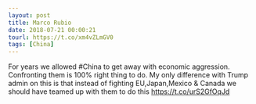 ```yaml
---
layout: post
title: Marco Rubio
date: 2018-07-21 00:00:21
tourl: https://t.co/xm4vZLmGV0
tags: [China]
---
```

For years we allowed #China to get away with economic aggression. Confronting them is 100% right thing to do. My only difference with Trump admin on this is that instead of fighting  EU,Japan,Mexico &amp; Canada we should have teamed up with them to do this https://t.co/urS2GfOqJd